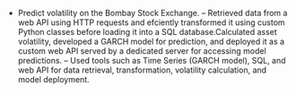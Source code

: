 - Predict volatility on the Bombay Stock Exchange.
– Retrieved data from a web API using HTTP requests and efciently transformed it using custom Python
classes before loading it into a SQL database.Calculated asset volatility, developed a GARCH model for
prediction, and deployed it as a custom web API served by a dedicated server for accessing model predictions.
– Used tools such as Time Series (GARCH model), SQL, and web API for data retrieval, transformation,
volatility calculation, and model deployment.

